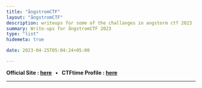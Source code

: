 ```yaml
---
title: "ångstromCTF"
layout: "ångstromCTF"
description: writeups for some of the challanges in angstorm ctf 2023
summary: Write-ups for ångstromCTF 2023
type: "list"
hidemeta: true

date: 2023-04-25T05:04:24+05:00

---
```


**Official Site : [here](https://2023.angstromctf.com/) &nbsp; • &nbsp; CTFtime Profile : [here](https://ctftime.org/event/1859)**


---
